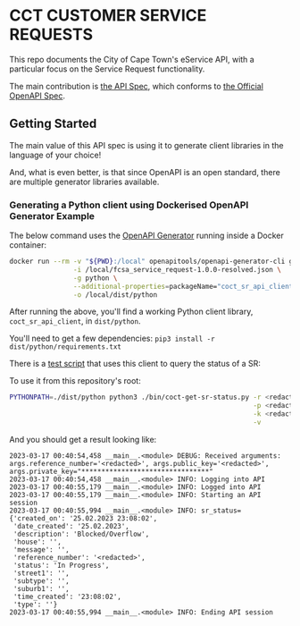 # CCT CUSTOMER SERVICE REQUESTS
This repo documents the City of Cape Town's eService API, with a particular focus on the Service Request functionality.

The main contribution is [the API Spec](./city-sr-api.json), which conforms to [the Official 
OpenAPI Spec](https://swagger.io/specification/).

## Getting Started
The main value of this API spec is using it to generate client libraries in the language of your choice!

And, what is even better, is that since OpenAPI is an open standard, there are multiple generator libraries available.

### Generating a Python client using Dockerised OpenAPI Generator Example
The below command uses the [OpenAPI Generator](https://github.com/OpenAPITools/openapi-generator) running inside a 
Docker container:

```bash
docker run --rm -v "${PWD}:/local" openapitools/openapi-generator-cli generate \
                -i /local/fcsa_service_request-1.0.0-resolved.json \
                -g python \
                --additional-properties=packageName="coct_sr_api_client" \
                -o /local/dist/python
```

After running the above, you'll find a working Python client library, `coct_sr_api_client`, in `dist/python`.

You'll need to get a few dependencies: `pip3 install -r dist/python/requirements.txt`

There is a [test script](./bin/coct-get-sr-status.py) that uses this client to query the status of a SR:

To use it from this repository's root:
```bash
PYTHONPATH=./dist/python python3 ./bin/coct-get-sr-status.py -r <redacted> \
                                                             -p <redacted> \
                                                             -k <redacted> \
                                                             -v
```

And you should get a result looking like:
```
2023-03-17 00:40:54,458 __main__.<module> DEBUG: Received arguments: args.reference_number='<redacted>', args.public_key='<redacted>', args.private_key="********************************"
2023-03-17 00:40:54,458 __main__.<module> INFO: Logging into API
2023-03-17 00:40:55,179 __main__.<module> INFO: Logged into API
2023-03-17 00:40:55,179 __main__.<module> INFO: Starting an API session
2023-03-17 00:40:55,994 __main__.<module> INFO: sr_status=
{'created_on': '25.02.2023 23:08:02',
 'date_created': '25.02.2023',
 'description': 'Blocked/Overflow',
 'house': '',
 'message': '',
 'reference_number': '<redacted>',
 'status': 'In Progress',
 'street1': '',
 'subtype': '',
 'suburb1': '',
 'time_created': '23:08:02',
 'type': ''}
2023-03-17 00:40:55,994 __main__.<module> INFO: Ending API session
```
